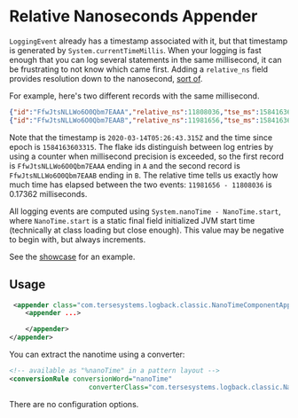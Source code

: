 # Relative Nanoseconds Appender

`LoggingEvent` already has a timestamp associated with it, but that timestamp is generated by `System.currentTimeMillis`. When your logging is fast enough that you can log several statements in the same millisecond, it can be frustrating to not know which came first.  Adding a `relative_ns` field provides resolution down to the nanosecond, [sort of](https://shipilev.net/blog/2014/nanotrusting-nanotime/).

For example, here's two different records with the same millisecond.

```json
{"id":"FfwJtsNLLWo6O0Qbm7EAAA","relative_ns":11808036,"tse_ms":1584163603315,"start_ms":null,"@timestamp":"2020-03-14T05:26:43.315Z","@version":"1","message":"HikariPool-2 - Start completed.","logger_name":"com.zaxxer.hikari.HikariDataSource","thread_name":"play-dev-mode-akka.actor.default-dispatcher-7","level":"INFO","level_value":20000}
{"id":"FfwJtsNLLWo6O0Qbm7EAAB","relative_ns":11981656,"tse_ms":1584163603315,"start_ms":null,"@timestamp":"2020-03-14T05:26:43.315Z","@version":"1","message":"jdbc-appender-pool-1584163602961 - Start completed.","logger_name":"com.zaxxer.hikari.HikariDataSource","thread_name":"logback-appender-ASYNC_JDBC-2","level":"INFO","level_value":20000}
```

Note that the timestamp is `2020-03-14T05:26:43.315Z` and the time since epoch is `1584163603315`.  The flake ids distinguish between log entries by using a counter when millisecond precision is exceeded, so the first record is `FfwJtsNLLWo6O0Qbm7EAAA` ending in `A` and the second record is `FfwJtsNLLWo6O0Qbm7EAAB` ending in `B`.  The relative time tells us exactly how much time has elapsed between the two events: `11981656 - 11808036` is 0.17362 milliseconds.  

All logging events are computed using `System.nanoTime - NanoTime.start`, where `NanoTime.start` is a static final field initialized JVM start time (technically at class loading but close enough).  This value may be negative to begin with, but always increments.  

See the [showcase](https://github.com/tersesystems/terse-logback-showcase) for an example.

## Usage

```xml
 <appender class="com.tersesystems.logback.classic.NanoTimeComponentAppender">
    <appender ...>

    </appender>
</appender>
```

You can extract the nanotime using a converter:

```xml
<!-- available as "%nanoTime" in a pattern layout -->
<conversionRule conversionWord="nanoTime"
                    converterClass="com.tersesystems.logback.classic.NanoTimeConverter" />
```

There are no configuration options.
